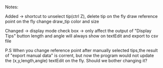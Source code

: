 Notes:

Added -> shortcut to unselect tip(ctrl Z), delete tip on the fly
         draw reference point on the fly
         change draw_tip color and size

Changed -> display mode check box -> only affect the output of "Display Tips" button
           length and angle will always show on textEdit and export to csv file

P.S When you change reference point after manually selected tips,the result of "export manual data" is corrent, but now the program would not update the (x,y,length,angle) textEdit on the fly.
Should we bother changing it?
